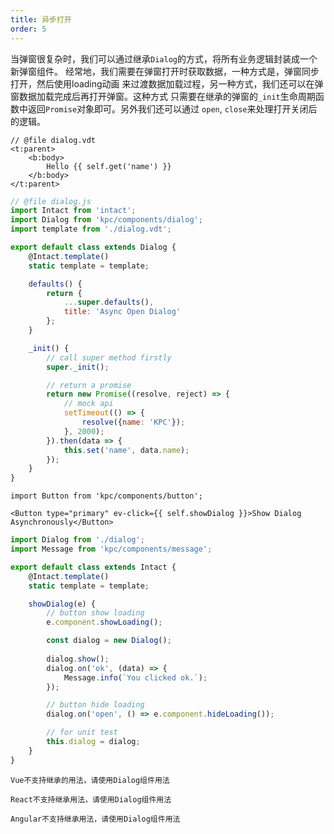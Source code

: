 ```yaml
---
title: 异步打开
order: 5
---
```


当弹窗很复杂时，我们可以通过继承`Dialog`的方式，将所有业务逻辑封装成一个新弹窗组件。
经常地，我们需要在弹窗打开时获取数据，一种方式是，弹窗同步打开，然后使用loading动画
来过渡数据加载过程，另一种方式，我们还可以在弹窗数据加载完成后再打开弹窗。这种方式
只需要在继承的弹窗的`_init`生命周期函数中返回`Promise`对象即可。另外我们还可以通过
`open`, `close`来处理打开关闭后的逻辑。

```vdt
// @file dialog.vdt
<t:parent>
    <b:body>
        Hello {{ self.get('name') }}
    </b:body>
</t:parent>
```

```js
// @file dialog.js
import Intact from 'intact';
import Dialog from 'kpc/components/dialog';
import template from './dialog.vdt';

export default class extends Dialog {
    @Intact.template()
    static template = template;

    defaults() {
        return {
            ...super.defaults(),
            title: 'Async Open Dialog'
        };
    }

    _init() {
        // call super method firstly
        super._init();

        // return a promise
        return new Promise((resolve, reject) => {
            // mock api
            setTimeout(() => {
                resolve({name: 'KPC'});
            }, 2000);
        }).then(data => {
            this.set('name', data.name);
        });
    }
}
```

```vdt
import Button from 'kpc/components/button';

<Button type="primary" ev-click={{ self.showDialog }}>Show Dialog Asynchronously</Button>
```

```js
import Dialog from './dialog';
import Message from 'kpc/components/message';

export default class extends Intact {
    @Intact.template()
    static template = template;

    showDialog(e) {
        // button show loading
        e.component.showLoading();

        const dialog = new Dialog();
        
        dialog.show();
        dialog.on('ok', (data) => {
            Message.info(`You clicked ok.`);
        });

        // button hide loading
        dialog.on('open', () => e.component.hideLoading());

        // for unit test
        this.dialog = dialog;
    }
}
```

```vue-ignore
Vue不支持继承的用法，请使用Dialog组件用法
```

```react-ignore
React不支持继承用法，请使用Dialog组件用法
```

```angular-ignore
Angular不支持继承用法，请使用Dialog组件用法
```
